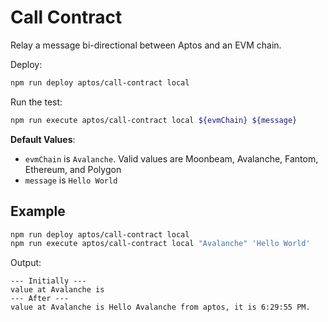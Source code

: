 # Call Contract

Relay a message bi-directional between Aptos and an EVM chain.

Deploy:

```bash
npm run deploy aptos/call-contract local
```

Run the test:

```bash
npm run execute aptos/call-contract local ${evmChain} ${message}
```

**Default Values**:

-   `evmChain` is `Avalanche`. Valid values are Moonbeam, Avalanche, Fantom, Ethereum, and Polygon
-   `message` is `Hello World`

## Example

```bash
npm run deploy aptos/call-contract local
npm run execute aptos/call-contract local "Avalanche" 'Hello World'
```

Output:

```
--- Initially ---
value at Avalanche is
--- After ---
value at Avalanche is Hello Avalanche from aptos, it is 6:29:55 PM.
```
